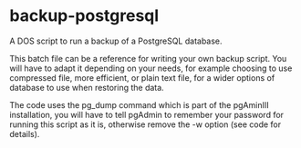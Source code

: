 # backup-postgresql
A DOS script to run a backup of a PostgreSQL database.

This batch file can be a reference for writing your own backup script. You will have to adapt it 
depending on your needs, for example choosing to use compressed file, more efficient, or plain 
text file, for a wider options of database to use when restoring the data.

The code uses the pg_dump command which is part of the pgAminIII installation, you will have to tell
pgAdmin to remember your password for running this script as it is, otherwise remove the -w option (see code 
for details). 
